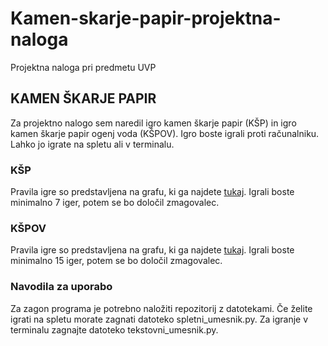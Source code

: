 # Kamen-skarje-papir-projektna-naloga
Projektna naloga pri predmetu UVP

## KAMEN ŠKARJE PAPIR
Za projektno nalogo sem naredil igro kamen škarje papir (KŠP) in igro kamen škarje papir ogenj voda (KŠPOV).
Igro boste igrali proti računalniku. Lahko jo igrate na spletu ali v terminalu.

### KŠP
Pravila igre so predstavljena na grafu, ki ga najdete [tukaj](https://en.wikipedia.org/wiki/Rock_paper_scissors#/media/File:Rock-paper-scissors.svg).
Igrali boste minimalno 7 iger, potem se bo določil zmagovalec.

### KŠPOV
Pravila igre so predstavljena na grafu, ki ga najdete [tukaj](https://en.wikipedia.org/wiki/Rock_paper_scissors#/media/File:Rpsfw_game.svg). 
Igrali boste minimalno 15 iger, potem se bo določil zmagovalec.

### Navodila za uporabo 
Za zagon programa je potrebno naložiti repozitorij z datotekami.
Če želite igrati na spletu morate zagnati datoteko spletni_umesnik.py. 
Za igranje v terminalu zagnajte datoteko tekstovni_umesnik.py.
